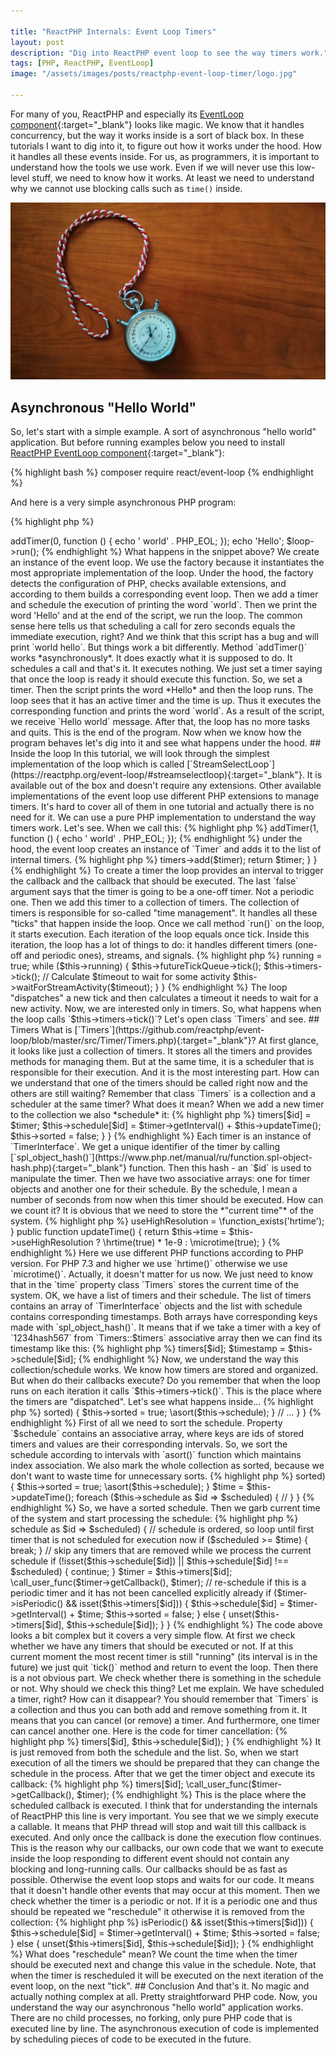 ```yaml
---

title: "ReactPHP Internals: Event Loop Timers"
layout: post
description: "Dig into ReactPHP event loop to see the way timers work."
tags: [PHP, ReactPHP, EventLoop]
image: "/assets/images/posts/reactphp-event-loop-timer/logo.jpg" 

---
```


For many of you, ReactPHP and especially its [EventLoop component](https://reactphp.org/event-loop/){:target="_blank"} looks like magic. We know that it handles concurrency, but the way it works inside is a sort of black box. In these tutorials I want to dig into it, to figure out how it works under the hood. How it handles all these events inside. For us, as programmers, it is important to understand how the tools we use work. Even if we will never use this low-level stuff, we need to know how it works. At least we need to understand why we cannot use blocking calls such as `time()` inside.

<div class="row">
    <p class="text-center image col-sm-12">
        <img src="/assets/images/posts/reactphp-event-loop-timer/logo.jpg">
    </p>
</div>

## Asynchronous "Hello World"

So, let's start with a simple example. A sort of asynchronous "hello world" application. But before running examples below you need to install [ReactPHP EventLoop component](https://reactphp.org/event-loop/){:target="_blank"}:

{% highlight bash %}
composer require react/event-loop
{% endhighlight %}

And here is a very simple asynchronous PHP program:

{% highlight php %}
<?php declare(strict_types=1);

require __DIR__ . '/vendor/autoload.php';

$loop = \React\EventLoop\Factory::create();

$loop->addTimer(0, function () {
    echo ' world' . PHP_EOL;
});

echo 'Hello';

$loop->run();
{% endhighlight %}

What happens in the snippet above? We create an instance of the event loop. We use the factory because it instantiates the most appropriate implementation of the loop. Under the hood, the factory detects the configuration of PHP, checks available extensions, and according to them builds a corresponding event loop. Then we add a timer and schedule the execution of printing the word `world`. Then we print the word 'Hello' and at the end of the script, we run the loop.
The common sense here tells us that scheduling a call for zero seconds equals the immediate execution, right? And we think that this script has a bug and will print `world hello`. But things work a bit differently. Method `addTimer()` works *asynchronously*. It does exactly what it is supposed to do. It schedules a call and that's it. It executes nothing. We just set a timer saying that once the loop is ready it should execute this function. 
So, we set a timer. Then the script prints the word *Hello* and then the loop runs. The loop sees that it has an active timer and the time is up. Thus it executes the corresponding function and prints the word `world`. As a result of the script, we receive `Hello world` message. After that, the loop has no more tasks and quits. This is the end of the program.

Now when we know how the program behaves let's dig into it and see what happens under the hood. 

## Inside the loop

In this tutorial, we will look through the simplest implementation of the loop which is called [`StreamSelectLoop`](https://reactphp.org/event-loop/#streamselectloop){:target="_blank"}. It is available out of the box and doesn't require any extensions. Other available implementations of the event loop use different PHP extensions to manage timers. It's hard to cover all of them in one tutorial and actually there is no need for it. We can use a pure PHP implementation to understand the way timers work. Let's see.

When we call this:

{% highlight php %}
<?php

$loop->addTimer(1, function () {
    echo ' world' . PHP_EOL;
});
{% endhighlight %}

under the hood, the event loop creates an instance of `Timer` and adds it to the list of internal timers. 


{% highlight php %}
<?php

class StreamSelectLoop implements LoopInterface
{
    // ...

    public function addTimer($interval, $callback)
    {
        $timer = new Timer($this, $interval, $callback, false);
        $this->timers->add($timer);

        return $timer;
    }
}
{% endhighlight %}

To create a timer the loop provides an interval to trigger the callback and the callback that should be executed. The last `false` argument says that the timer is going to be a one-off timer. Not a periodic one. Then we add this timer to a collection of timers. 

The collection of timers is responsible for so-called "time management". It handles all these "ticks" that happen inside the loop. Once we call method `run()` on the loop, it starts execution. Each iteration of the loop equals once tick. Inside this iteration, the loop has a lot of things to do: it handles different timers (one-off and periodic ones), streams, and signals. 

{% highlight php %}
<?php

public function run()
{
    $this->running = true;

    while ($this->running) {
        $this->futureTickQueue->tick();
        $this->timers->tick();

        // Calculate $timeout to wait for some activity
        
        $this->waitForStreamActivity($timeout);
    }
}
{% endhighlight %}

The loop "dispatches" a new tick and then calculates a timeout it needs to wait for a new activity. Now, we are interested only in timers. So, what happens when the loop calls `$this->timers->tick()`? Let's open class `Timers` and see.

## Timers

What is [`Timers`](https://github.com/reactphp/event-loop/blob/master/src/Timer/Timers.php){:target="_blank"}? At first glance, it looks like just a collection of timers. It stores all the timers and provides methods for managing them. But at the same time, it is a scheduler that is responsible for their execution. And it is the most interesting part. How can we understand that one of the timers should be called right now and the others are still waiting? 

Remember that class `Timers` is a collection and a scheduler at the same timer? What does it mean? When we add a new timer to the collection we also *schedule* it:

{% highlight php %}
<?php

class Timers 
{
    private $timers = array();
    private $schedule = array();
    private $sorted = true;

    // ...

    public function add(TimerInterface $timer)
    {
        $id = \spl_object_hash($timer);
        $this->timers[$id] = $timer;
        $this->schedule[$id] = $timer->getInterval() + $this->updateTime();
        $this->sorted = false;
    }
}
{% endhighlight %}

Each timer is an instance of `TimerInterface`. We get a unique identifier of the timer by calling [`spl_object_hash()`](https://www.php.net/manual/ru/function.spl-object-hash.php){:target="_blank"} function. Then this hash - an `$id` is used to manipulate the timer. Then we have two associative arrays: one for timer objects and another one for their schedule. By the schedule, I mean a number of seconds from now when this timer should be executed. How can we count it? It is obvious that we need to store the *"current time"* of the system.

{% highlight php %}
<?php

public function __construct()
{
    // prefer high-resolution timer, available as of PHP 7.3+
    $this->useHighResolution = \function_exists('hrtime');
}

public function updateTime()
{
    return $this->time = $this->useHighResolution ? \hrtime(true) * 1e-9 : \microtime(true);
}
{% endhighlight %}

Here we use different PHP functions according to PHP version. For PHP 7.3 and higher we use `hrtime()` otherwise we use `microtime()`. Actually, it doesn't matter for us now. We just need to know that in the `time` property class `Timers` stores the current time of the system. 

OK, we have a list of timers and their schedule. The list of timers contains an array of `TimerInterface` objects and the list with schedule contains corresponding timestamps. Both arrays have corresponding keys made with `spl_object_hash()`. It means that if we take a timer with a key of `1234hash567` from `Timers::$timers` associative array then we can find its timestamp like this:

{% highlight php %}
<?php

// $id = `1234hash567`;

$timer = $this->timers[$id];
$timestamp = $this->schedule[$id];
{% endhighlight %}

Now, we understand the way this collection/schedule works. We know how timers are stored and organized. But when do their callbacks execute? Do you remember that when the loop runs on each iteration it calls `$this->timers->tick()`. This is the place where the timers are "dispatched". Let's see what happens inside...

{% highlight php %}
<?php

final class Timers 
{
    public function tick()
    {
        if (!$this->sorted) {
            $this->sorted = true;
            \asort($this->schedule);
        }

        // ... 
    }
}
{% endhighlight %}

First of all we need to sort the schedule. Property `$schedule` contains an associative array, where keys are ids of stored timers and values are their corresponding intervals. So, we sort the schedule according to intervals with `asort()` function which maintains index association. We also mark the whole collection as sorted, because we don't want to waste time for unnecessary sorts. 

{% highlight php %}
<?php

public function tick()
{
    if (!$this->sorted) {
        $this->sorted = true;
        \asort($this->schedule);
    }

    $time = $this->updateTime();
    foreach ($this->schedule as $id => $scheduled) {
        // 
    }
}
{% endhighlight %}

So, we have a sorted schedule. Then we garb current time of the system and start processing the schedule:

{% highlight php %}
<?php

foreach ($this->schedule as $id => $scheduled) {
    // schedule is ordered, so loop until first timer that is not scheduled for execution now
    if ($scheduled >= $time) {
        break;
    }

    // skip any timers that are removed while we process the current schedule
    if (!isset($this->schedule[$id]) || $this->schedule[$id] !== $scheduled) {
        continue;
    }

    $timer = $this->timers[$id];
    \call_user_func($timer->getCallback(), $timer);

    // re-schedule if this is a periodic timer and it has not been cancelled explicitly already
    if ($timer->isPeriodic() && isset($this->timers[$id])) {
        $this->schedule[$id] = $timer->getInterval() + $time;
        $this->sorted = false;
    } else {
        unset($this->timers[$id], $this->schedule[$id]);
    }
}
{% endhighlight %}

The code above looks a bit complex but it covers a very simple flow. At first we check whether we have any timers that should be executed or not. If at this current moment the most recent timer is still "running" (its interval is in the future) we just quit `tick()` method and return to event the loop. 

Then there is a not obvious part. We check whether there is something in the schedule or not. Why should we check this thing? Let me explain. We have scheduled a timer, right? How can it disappear? You should remember that `Timers` is a collection and thus you can both add and remove something from it. It means that you can cancel (or remove) a timer. And furthermore, one timer can cancel another one. Here is the code for timer cancellation:

{% highlight php %}
<?php

public function cancel(TimerInterface $timer)
{
    $id = \spl_object_hash($timer);
    unset($this->timers[$id], $this->schedule[$id]);
}
{% endhighlight %}

It is just removed from both the schedule and the list. So, when we start execution of all the timers we should be prepared that they can change the schedule in the process. 

After that we get the timer object and execute its callback:

{% highlight php %}
<?php

$timer = $this->timers[$id];
\call_user_func($timer->getCallback(), $timer);
{% endhighlight %}

This is the place where the scheduled callback is executed. I think that for understanding the internals of ReactPHP this line is very important. You see that we we simply execute a callable. It means that PHP thread will stop and wait till this callback is executed. And only once the callback is done the execution flow continues. This is the reason why our callbacks, our own code that we want to execute inside the loop responding to different event should not contain any blocking and long-running calls. Our callbacks should be as fast as possible. Otherwise the event loop stops and waits for our code. It means that it doesn't handle other events that may occur at this moment. 

Then we check whether the timer is a periodic or not. If it is a periodic one and thus should be repeated we "reschedule" it otherwise it is removed from the collection:

{% highlight php %}
<?php
if ($timer->isPeriodic() && isset($this->timers[$id])) {
    $this->schedule[$id] = $timer->getInterval() + $time;
    $this->sorted = false;
} else {
    unset($this->timers[$id], $this->schedule[$id]);
}
{% endhighlight %}

What does "reschedule" mean? We count the time when the timer should be executed next and change this value in the schedule. Note, that when the timer is rescheduled it will be executed on the next iteration of the event loop, on the next "tick". 

## Conclusion

And that's it. No magic and actually nothing complex at all. Pretty straightforward PHP code. Now, you understand the way our asynchronous "hello world" application works. There are no child processes, no forking, only pure PHP code that is executed line by line. The asynchronous execution of code is implemented by scheduling pieces of code to be executed in the future. 
